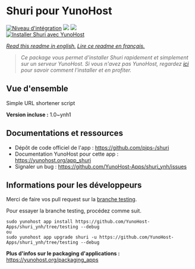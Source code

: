 # Shuri pour YunoHost

[![Niveau d'intégration](https://dash.yunohost.org/integration/shuri.svg)](https://dash.yunohost.org/appci/app/shuri) ![](https://ci-apps.yunohost.org/ci/badges/shuri.status.svg) ![](https://ci-apps.yunohost.org/ci/badges/shuri.maintain.svg)  
[![Installer Shuri avec YunoHost](https://install-app.yunohost.org/install-with-yunohost.svg)](https://install-app.yunohost.org/?app=shuri)

*[Read this readme in english.](./README.md)*
*[Lire ce readme en français.](./README_fr.md)*

> *Ce package vous permet d'installer Shuri rapidement et simplement sur un serveur YunoHost.
Si vous n'avez pas YunoHost, regardez [ici](https://yunohost.org/#/install) pour savoir comment l'installer et en profiter.*

## Vue d'ensemble

Simple URL shortener script

**Version incluse :** 1.0~ynh1



## Documentations et ressources

* Dépôt de code officiel de l'app : https://github.com/pips-/shuri
* Documentation YunoHost pour cette app : https://yunohost.org/app_shuri
* Signaler un bug : https://github.com/YunoHost-Apps/shuri_ynh/issues

## Informations pour les développeurs

Merci de faire vos pull request sur la [branche testing](https://github.com/YunoHost-Apps/shuri_ynh/tree/testing).

Pour essayer la branche testing, procédez comme suit.
```
sudo yunohost app install https://github.com/YunoHost-Apps/shuri_ynh/tree/testing --debug
ou
sudo yunohost app upgrade shuri -u https://github.com/YunoHost-Apps/shuri_ynh/tree/testing --debug
```

**Plus d'infos sur le packaging d'applications :** https://yunohost.org/packaging_apps